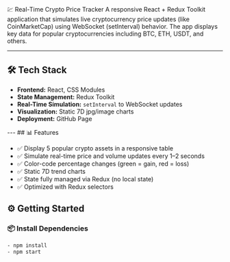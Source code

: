 # 
💹 Real-Time Crypto Price Tracker A responsive React + Redux Toolkit application that simulates live cryptocurrency price updates (like CoinMarketCap) using WebSocket (setInterval) behavior. The app displays key data for popular cryptocurrencies including BTC, ETH, USDT, and others. 

--- 
## 🛠 Tech Stack 
- **Frontend:** React, CSS Modules
- **State Management:** Redux Toolkit
- **Real-Time Simulation:** `setInterval` to WebSocket updates
- **Visualization:** Static 7D jpg/image charts
- **Deployment:** GitHub Page


--- ## 📊 Features 
- ✅ Display 5 popular crypto assets in a responsive table 
- ✅ Simulate real-time price and volume updates every 1–2 seconds 
- ✅ Color-code percentage changes (green = gain, red = loss) 
- ✅ Static 7D trend charts 
- ✅ State fully managed via Redux (no local state) 
- ✅ Optimized with Redux selectors 

## ⚙️ Getting Started 

### 📦 Install Dependencies 
```bash
- npm install
- npm start

